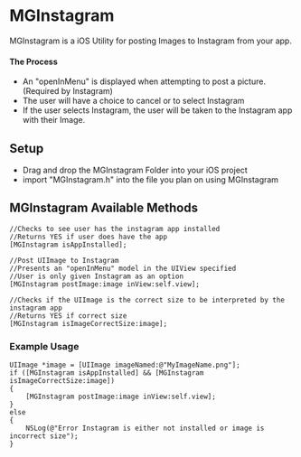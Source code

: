 # MGInstagram
MGInstagram is a iOS Utility for posting Images to Instagram from your app.

#### The Process
- An "openInMenu" is displayed when attempting to post a picture. (Required by Instagram)
- The user will have a choice to cancel or to select Instagram
- If the user selects Instagram, the user will be taken to the Instagram app with their Image.

## Setup
- Drag and drop the MGInstagram Folder into your iOS project
- import "MGInstagram.h" into the file you plan on using MGInstagram

## MGInstagram Available Methods

```objc  
//Checks to see user has the instagram app installed
//Returns YES if user does have the app
[MGInstagram isAppInstalled];

//Post UIImage to Instagram
//Presents an "openInMenu" model in the UIView specified  
//User is only given Instagram as an option
[MGInstagram postImage:image inView:self.view];

//Checks if the UIImage is the correct size to be interpreted by the instagram app
//Returns YES if correct size
[MGInstagram isImageCorrectSize:image];
```

### Example Usage

```objc  
UIImage *image = [UIImage imageNamed:@"MyImageName.png"];
if ([MGInstagram isAppInstalled] && [MGInstagram isImageCorrectSize:image]) 
{
    [MGInstagram postImage:image inView:self.view];
}
else 
{
   	NSLog(@"Error Instagram is either not installed or image is incorrect size");
}
```